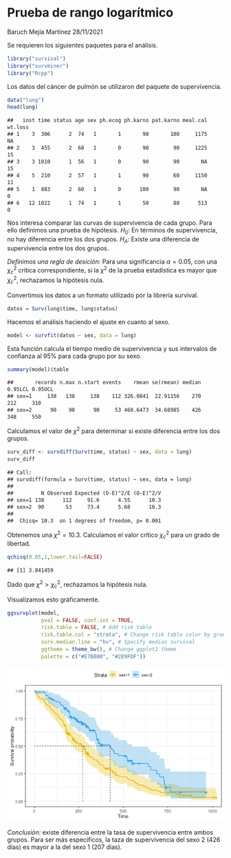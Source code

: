 Prueba de rango logarítmico
================
Baruch Mejía Martínez
28/11/2021

Se requieren los siguientes paquetes para el análisis.

``` r
library("survival")
library("survminer")
library("Rcpp")
```

Los datos del cáncer de pulmón se utilizaron del paquete de
supervivencia.

``` r
data("lung")
head(lung)
```

    ##   inst time status age sex ph.ecog ph.karno pat.karno meal.cal wt.loss
    ## 1    3  306      2  74   1       1       90       100     1175      NA
    ## 2    3  455      2  68   1       0       90        90     1225      15
    ## 3    3 1010      1  56   1       0       90        90       NA      15
    ## 4    5  210      2  57   1       1       90        60     1150      11
    ## 5    1  883      2  60   1       0      100        90       NA       0
    ## 6   12 1022      1  74   1       1       50        80      513       0

Nos interesa comparar las curvas de supervivencia de cada grupo. Para
ello definimos una prueba de hipótesis. *H*<sub>0</sub>: En términos de
supervivencia, no hay diferencia entre los dos grupos.
*H*<sub>*A*</sub>: Existe una diferencia de supervivencia entre los dos
grupos.

*Definimos una regla de desición:* Para una significancia *α* = 0.05,
con una *χ*<sub>*c*</sub><sup>2</sup> critica correspondiente, si la
*χ*<sup>2</sup> de la prueba estadística es mayor que
*χ*<sub>*c*</sub><sup>2</sup>, rechazamos la hipótesis nula.

Convertimos los datos a un formato utilizado por la librería survival.

``` r
datos = Surv(lung$time, lung$status)
```

Hacemos el análisis haciendo el ajuste en cuanto al sexo.

``` r
model <- survfit(datos ~ sex, data = lung)
```

Esta función calcula el tiempo medio de supervivencia y sus intervalos
de confianza al 95% para cada grupo por su sexo.

``` r
summary(model)$table
```

    ##       records n.max n.start events    rmean se(rmean) median 0.95LCL 0.95UCL
    ## sex=1     138   138     138    112 326.0841  22.91156    270     212     310
    ## sex=2      90    90      90     53 460.6473  34.68985    426     348     550

Calculamos el valor de *χ*<sup>2</sup> para determinar si existe
diferencia entre los dos grupos.

``` r
surv_diff <- survdiff(Surv(time, status) ~ sex, data = lung)
surv_diff
```

    ## Call:
    ## survdiff(formula = Surv(time, status) ~ sex, data = lung)
    ## 
    ##         N Observed Expected (O-E)^2/E (O-E)^2/V
    ## sex=1 138      112     91.6      4.55      10.3
    ## sex=2  90       53     73.4      5.68      10.3
    ## 
    ##  Chisq= 10.3  on 1 degrees of freedom, p= 0.001

Obtenemos una *χ*<sup>2</sup> = 10.3. Calculamos el valor crítico
*χ*<sub>*c*</sub><sup>2</sup> para un grado de libertad.

``` r
qchisq(0.05,1,lower.tail=FALSE)
```

    ## [1] 3.841459

Dado que *χ*<sup>2</sup> &gt; *χ*<sub>*c*</sub><sup>2</sup>, rechazamos
la hipótesis nula.

Visualizamos esto gráficamente.

``` r
ggsurvplot(model,
           pval = FALSE, conf.int = TRUE,
           risk.table = FALSE, # Add risk table
           risk.table.col = "strata", # Change risk table color by groups
           surv.median.line = "hv", # Specify median survival
           ggtheme = theme_bw(), # Change ggplot2 theme
           palette = c("#E7B800", "#2E9FDF"))
```

![](README_figs/README-unnamed-chunk-9-1.png)<!-- -->

*Conclusión:* existe diferencia entre la tasa de supervivencia entre
ambos grupos. Para ser más específicos, la taza de supervivencia del
sexo 2 (426 días) es mayor a la del sexo 1 (207 días).
